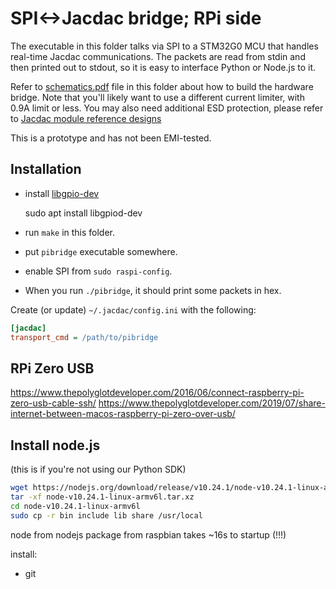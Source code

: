 # SPI<->Jacdac bridge; RPi side

The executable in this folder talks via SPI to a STM32G0 MCU that handles real-time Jacdac communications.
The packets are read from stdin and then printed out to stdout, so it is easy to interface Python or Node.js to it.


Refer to [schematics.pdf](./schematics.pdf) file in this folder about how to build the hardware bridge.
Note that you'll likely want to use a different current limiter, with 0.9A limit or less.
You may also need additional ESD protection, please refer to [Jacdac module reference designs](https://github.com/microsoft/jacdac-ddk/tree/main/electronics/altium/reference-designs)

This is a prototype and has not been EMI-tested.

## Installation

* install [libgpio-dev](https://packages.debian.org/sid/libgpiod-dev)

    sudo apt install libgpiod-dev

* run `make` in this folder.
* put `pibridge` executable somewhere.

* enable SPI from `sudo raspi-config`.

* When you run `./pibridge`, it should print some packets in hex.

Create (or update) `~/.jacdac/config.ini` with the following:

```ini
[jacdac]
transport_cmd = /path/to/pibridge
```

## RPi Zero USB

https://www.thepolyglotdeveloper.com/2016/06/connect-raspberry-pi-zero-usb-cable-ssh/
https://www.thepolyglotdeveloper.com/2019/07/share-internet-between-macos-raspberry-pi-zero-over-usb/

## Install node.js

(this is if you're not using our Python SDK)

```bash
wget https://nodejs.org/download/release/v10.24.1/node-v10.24.1-linux-armv6l.tar.xz
tar -xf node-v10.24.1-linux-armv6l.tar.xz
cd node-v10.24.1-linux-armv6l
sudo cp -r bin include lib share /usr/local
```

node from nodejs package from raspbian takes ~16s to startup (!!!)

install:
* git
